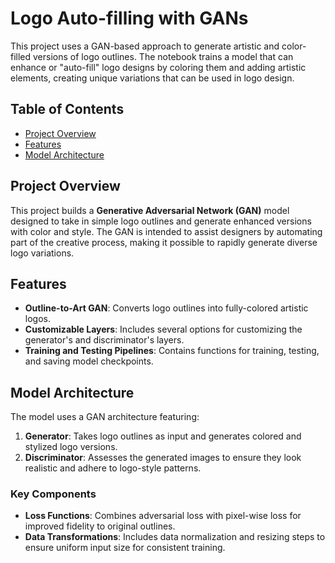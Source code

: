 # Logo Auto-filling with GANs

This project uses a GAN-based approach to generate artistic and color-filled versions of logo outlines. The notebook trains a model that can enhance or "auto-fill" logo designs by coloring them and adding artistic elements, creating unique variations that can be used in logo design.

## Table of Contents
- [Project Overview](#project-overview)
- [Features](#features)
- [Model Architecture](#model-architecture)

## Project Overview
This project builds a **Generative Adversarial Network (GAN)** model designed to take in simple logo outlines and generate enhanced versions with color and style. The GAN is intended to assist designers by automating part of the creative process, making it possible to rapidly generate diverse logo variations. 

## Features
- **Outline-to-Art GAN**: Converts logo outlines into fully-colored artistic logos.
- **Customizable Layers**: Includes several options for customizing the generator's and discriminator's layers.
- **Training and Testing Pipelines**: Contains functions for training, testing, and saving model checkpoints.

## Model Architecture
The model uses a GAN architecture featuring:
1. **Generator**: Takes logo outlines as input and generates colored and stylized logo versions.
2. **Discriminator**: Assesses the generated images to ensure they look realistic and adhere to logo-style patterns.

### Key Components
- **Loss Functions**: Combines adversarial loss with pixel-wise loss for improved fidelity to original outlines.
- **Data Transformations**: Includes data normalization and resizing steps to ensure uniform input size for consistent training.
